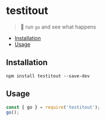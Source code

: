 # testitout

> 🚀 run `go` and see what happens

- [Installation](#installation)
- [Usage](#usage)

## Installation

```
npm install testitout --save-dev
```

## Usage

```javascript
const { go } = require('testitout');
go();
```
